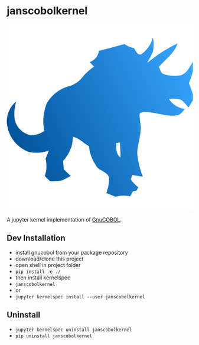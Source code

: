 # janscobolkernel

![Logo](janscobolkernel/logo-svg.svg)

A jupyter kernel implementation of [GnuCOBOL](https://gnucobol.sourceforge.io).

## Dev Installation

- install gnucobol from your package repository
- download/clone this project
- open shell in project folder
- `pip install -e ./`
- then install kernelspec
- `janscobolkernel`
- or
- `jupyter kernelspec install --user janscobolkernel`

## Uninstall

- `jupyter kernelspec uninstall janscobolkernel`
- `pip uninstall janscobolkernel`
